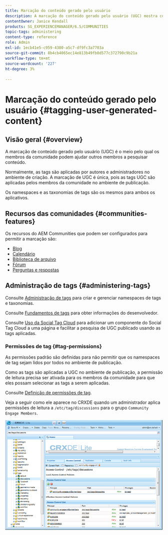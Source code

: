 ```yaml
---
title: Marcação do conteúdo gerado pelo usuário
description: A marcação do conteúdo gerado pelo usuário (UGC) mostra como os membros da comunidade podem ajudar outros membros a pesquisar conteúdo
contentOwner: Janice Kendall
products: SG_EXPERIENCEMANAGER/6.5/COMMUNITIES
topic-tags: administering
content-type: reference
role: Admin
exl-id: 1ecb41e5-c959-4380-a5c7-df9fc3a7703a
source-git-commit: 8b4cb4065ec14e813b49fb0d577c372790c9b21a
workflow-type: tm+mt
source-wordcount: '227'
ht-degree: 3%

---
```


# Marcação do conteúdo gerado pelo usuário {#tagging-user-generated-content}

## Visão geral {#overview}

A marcação de conteúdo gerado pelo usuário (UGC) é o meio pelo qual os membros da comunidade podem ajudar outros membros a pesquisar conteúdo.

Normalmente, as tags são aplicadas por autores e administradores no ambiente de criação. A marcação de UGC é única, pois as tags UGC são aplicadas pelos membros da comunidade no ambiente de publicação.

Os namespaces e as taxonomias de tags são os mesmos para ambos os aplicativos.

## Recursos das comunidades {#communities-features}

Os recursos do AEM Communities que podem ser configurados para permitir a marcação são:

* [Blog](blog-feature.md)
* [Calendário](calendar.md)
* [Biblioteca de arquivo](file-library.md)
* [Fórum](forum.md#configuretheaddedforum)
* [Perguntas e respostas](working-with-qna.md)

## Administração de tags {#administering-tags}

Consulte [Administração de tags](../../help/sites-administering/tags.md#tagging-console) para criar e gerenciar namespaces de tags e taxonomias.

Consulte [Fundamentos de tags](tag.md) para obter informações do desenvolvedor.

Consulte [Uso da Social Tag Cloud](tagcloud.md) para adicionar um componente do Social Tag Cloud a uma página e facilitar a pesquisa de UGC publicado usando as tags aplicadas.

### Permissões de tag {#tag-permissions}

As permissões padrão são definidas para não permitir que os namespaces de tag sejam lidos por todos no ambiente de publicação.

Como as tags são aplicadas a UGC no ambiente de publicação, a permissão de leitura precisa ser ativada para os membros da comunidade para que eles possam selecionar as tags a serem aplicadas.

Consulte [Definição de permissões de tag](../../help/sites-administering/tags.md#setting-tag-permissions).

Veja a seguir como ele aparece no CRXDE quando um administrador aplica permissões de leitura a `/etc/tag/discussions` para o grupo `Community Engage Members`.

![permissões de tag](assets/tag-permissions.png)
